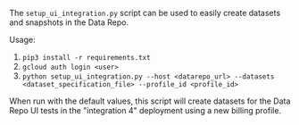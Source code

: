 The `setup_ui_integration.py` script can be used to easily create datasets and snapshots in the Data Repo.

Usage:
1. `pip3 install -r requirements.txt`
2. `gcloud auth login <user>`
3. `python setup_ui_integration.py --host <datarepo_url> --datasets <dataset_specification_file> --profile_id <profile_id>`

When run with the default values, this script will create datasets for the Data Repo UI tests 
in the "integration 4" deployment using a new billing profile.
